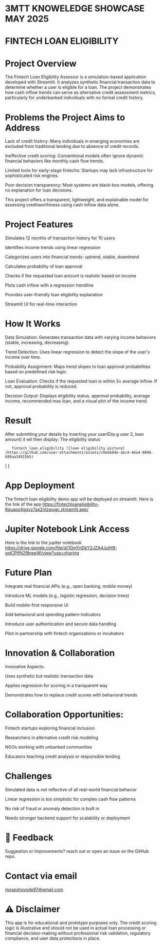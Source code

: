 # 3MTT KNOWELEDGE SHOWCASE MAY 2025

# FINTECH LOAN ELIGIBILITY

#  Project Overview
The Fintech Loan Eligibility Assessor is a simulation-based application developed with Streamlit. It analyzes synthetic financial transaction data to determine whether a user is eligible for a loan. The project demonstrates how cash inflow trends can serve as alternative credit assessment metrics, particularly for underbanked individuals with no formal credit history.

#  Problems the Project Aims to Address
Lack of credit history: Many individuals in emerging economies are excluded from traditional lending due to absence of credit records.

Ineffective credit scoring: Conventional models often ignore dynamic financial behaviors like monthly cash flow trends.

Limited tools for early-stage fintechs: Startups may lack infrastructure for sophisticated risk engines.

Poor decision transparency: Most systems are black-box models, offering no explanation for loan decisions.

This project offers a transparent, lightweight, and explainable model for assessing creditworthiness using cash inflow data alone.

#  Project Features
 Simulates 12 months of transaction history for 10 users

 Identifies income trends using linear regression

 Categorizes users into financial trends: uptrend, stable, downtrend

 Calculates probability of loan approval

 Checks if the requested loan amount is realistic based on income

 Plots cash inflow with a regression trendline

 Provides user-friendly loan eligibility explanation

 Streamlit UI for real-time interaction

#  How It Works
Data Simulation:
Generates transaction data with varying income behaviors (stable, increasing, decreasing).

Trend Detection:
Uses linear regression to detect the slope of the user's income over time.

Probability Assignment:
Maps trend slopes to loan approval probabilities based on predefined risk logic.

Loan Evaluation:
Checks if the requested loan is within 3× average inflow. If not, approval probability is reduced.

Decision Output:
Displays eligibility status, approval probability, average income, recommended max loan, and a visual plot of the income trend.

#  Result
After  submitting your details by inserting your userID(e.g user 2, loan amount)
it wil then display:
   The eligibility status

       fintech_loan_eligibility ![loan eligibility picture](https://github.com/user-attachments/assets/c6beb84e-abc4-44a4-9890-689aa34915b5)
 
      

]
]

      

# App Deployment
The fintech loan eligibility demo app will be deployed on streamlit.
Here is the link of the app https://fintechloaneligibility-8quaqz4gqvz7ae2nlzwugc.streamlit.app/

# Jupiter Notebook Link Access

Here is the link to the jupiter notebook https://drive.google.com/file/d/1GmYnDkY2JZA4JuIH9-xqiCPIfN29bgwW/view?usp=sharing


#  Future Plan
 Integrate real financial APIs (e.g., open banking, mobile money)

 Introduce ML models (e.g., logistic regression, decision trees)

 Build mobile-first responsive UI

 Add behavioral and spending pattern indicators

 Introduce user authentication and secure data handling

 Pilot in partnership with fintech organizations or incubators

 # Innovation & Collaboration
Innovative Aspects:

Uses synthetic but realistic transaction data

Applies regression for scoring in a transparent way

Demonstrates how to replace credit scores with behavioral trends

# Collaboration Opportunities:

Fintech startups exploring financial inclusion

Researchers in alternative credit risk modeling

NGOs working with unbanked communities

Educators teaching credit analysis or responsible lending

#  Challenges
Simulated data is not reflective of all real-world financial behavior

Linear regression is too simplistic for complex cash flow patterns

No risk of fraud or anomaly detection is built in

Needs stronger backend support for scalability or deployment

# 💬 Feedback
Suggestion or Improvements? reach out or open an issue on the GitHub repo.

# Contact via email
moseshovode97@gmail.com

# ⚠ Disclaimer
This app is for educational and prototype purposes only. The credit scoring logic is illustrative and should not be used in actual loan processing or financial decision-making without professional risk validation, regulatory compliance, and user data protections in place.









